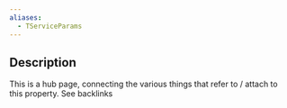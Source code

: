 ```yaml
---
aliases:
  - TServiceParams
---
```

## Description

This is a hub page, connecting the various things that refer to / attach to this property. See backlinks